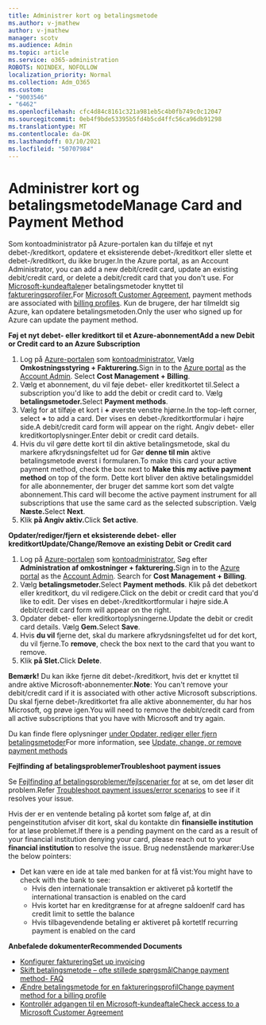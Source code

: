 ```yaml
---
title: Administrer kort og betalingsmetode
ms.author: v-jmathew
author: v-jmathew
manager: scotv
ms.audience: Admin
ms.topic: article
ms.service: o365-administration
ROBOTS: NOINDEX, NOFOLLOW
localization_priority: Normal
ms.collection: Adm_O365
ms.custom:
- "9003546"
- "6462"
ms.openlocfilehash: cfc4d84c8161c321a981eb5c4b0fb749c0c12047
ms.sourcegitcommit: 0eb4f9bde53395b5fd4b5cd4ffc56ca96db91298
ms.translationtype: MT
ms.contentlocale: da-DK
ms.lasthandoff: 03/10/2021
ms.locfileid: "50707984"
---
```

# <a name="manage-card-and-payment-method"></a><span data-ttu-id="9cffd-102">Administrer kort og betalingsmetode</span><span class="sxs-lookup"><span data-stu-id="9cffd-102">Manage Card and Payment Method</span></span>

<span data-ttu-id="9cffd-103">Som kontoadministrator på Azure-portalen kan du tilføje et nyt debet-/kreditkort, opdatere et eksisterende debet-/kreditkort eller slette et debet-/kreditkort, du ikke bruger.</span><span class="sxs-lookup"><span data-stu-id="9cffd-103">In the Azure portal, as an Account Administrator, you can add a new debit/credit card, update an existing debit/credit card, or delete a debit/credit card that you don't use.</span></span> <span data-ttu-id="9cffd-104">For [Microsoft-kundeaftalen](https://docs.microsoft.com/azure/billing/billing-how-to-change-credit-card?WT.mc_id=Portal-Microsoft_Azure_Support#check-access-to-a-microsoft-customer-agreement)er betalingsmetoder knyttet til [faktureringsprofiler.](https://docs.microsoft.com/azure/billing/billing-how-to-change-credit-card?WT.mc_id=Portal-Microsoft_Azure_Support#change-payment-method-for-a-billing-profile)</span><span class="sxs-lookup"><span data-stu-id="9cffd-104">For [Microsoft Customer Agreement](https://docs.microsoft.com/azure/billing/billing-how-to-change-credit-card?WT.mc_id=Portal-Microsoft_Azure_Support#check-access-to-a-microsoft-customer-agreement), payment methods are associated with [billing profiles](https://docs.microsoft.com/azure/billing/billing-how-to-change-credit-card?WT.mc_id=Portal-Microsoft_Azure_Support#change-payment-method-for-a-billing-profile).</span></span> <span data-ttu-id="9cffd-105">Kun de brugere, der har tilmeldt sig Azure, kan opdatere betalingsmetoden.</span><span class="sxs-lookup"><span data-stu-id="9cffd-105">Only the user who signed up for Azure can update the payment method.</span></span>

<span data-ttu-id="9cffd-106">**Føj et nyt debet- eller kreditkort til et Azure-abonnement**</span><span class="sxs-lookup"><span data-stu-id="9cffd-106">**Add a new Debit or Credit card to an Azure Subscription**</span></span>

1. <span data-ttu-id="9cffd-107">Log på [Azure-portalen](https://ms.portal.azure.com/) som [kontoadministrator.](https://docs.microsoft.com/azure/cost-management-billing/manage/billing-subscription-transfer?WT.mc_id=Portal-Microsoft_Azure_Support#whoisaa) Vælg **Omkostningsstyring + Fakturering.**</span><span class="sxs-lookup"><span data-stu-id="9cffd-107">Sign in to the [Azure portal](https://ms.portal.azure.com/) as the [Account Admin](https://docs.microsoft.com/azure/cost-management-billing/manage/billing-subscription-transfer?WT.mc_id=Portal-Microsoft_Azure_Support#whoisaa). Select **Cost Management + Billing**.</span></span>
2. <span data-ttu-id="9cffd-108">Vælg et abonnement, du vil føje debet- eller kreditkortet til.</span><span class="sxs-lookup"><span data-stu-id="9cffd-108">Select a subscription you'd like to add the debit or credit card to.</span></span> <span data-ttu-id="9cffd-109">Vælg **betalingsmetoder.**</span><span class="sxs-lookup"><span data-stu-id="9cffd-109">Select **Payment methods**.</span></span>
3. <span data-ttu-id="9cffd-110">Vælg for at tilføje et kort i **+** øverste venstre hjørne.</span><span class="sxs-lookup"><span data-stu-id="9cffd-110">In the top-left corner, select **+** to add a card.</span></span> <span data-ttu-id="9cffd-111">Der vises en debet-/kreditkortformular i højre side.</span><span class="sxs-lookup"><span data-stu-id="9cffd-111">A debit/credit card form will appear on the right.</span></span> <span data-ttu-id="9cffd-112">Angiv debet- eller kreditkortoplysninger.</span><span class="sxs-lookup"><span data-stu-id="9cffd-112">Enter debit or credit card details.</span></span>
4. <span data-ttu-id="9cffd-113">Hvis du vil gøre dette kort til din aktive betalingsmetode, skal du markere afkrydsningsfeltet ud for Gør **denne til min** aktive betalingsmetode øverst i formularen.</span><span class="sxs-lookup"><span data-stu-id="9cffd-113">To make this card your active payment method, check the box next to **Make this my active payment method** on top of the form.</span></span> <span data-ttu-id="9cffd-114">Dette kort bliver den aktive betalingsmiddel for alle abonnementer, der bruger det samme kort som det valgte abonnement.</span><span class="sxs-lookup"><span data-stu-id="9cffd-114">This card will become the active payment instrument for all subscriptions that use the same card as the selected subscription.</span></span> <span data-ttu-id="9cffd-115">Vælg **Næste.**</span><span class="sxs-lookup"><span data-stu-id="9cffd-115">Select **Next**.</span></span>
5. <span data-ttu-id="9cffd-116">Klik **på Angiv aktiv.**</span><span class="sxs-lookup"><span data-stu-id="9cffd-116">Click **Set active**.</span></span> 
 
<span data-ttu-id="9cffd-117">**Opdater/rediger/fjern et eksisterende debet- eller kreditkort**</span><span class="sxs-lookup"><span data-stu-id="9cffd-117">**Update/Change/Remove an existing Debit or Credit card**</span></span>

1.  <span data-ttu-id="9cffd-118">Log på [Azure-portalen](https://portal.azure.com/) som [kontoadministrator.](https://docs.microsoft.com/azure/billing/billing-subscription-transfer?WT.mc_id=Portal-Microsoft_Azure_Support#whoisaa) Søg efter **Administration af omkostninger + fakturering.**</span><span class="sxs-lookup"><span data-stu-id="9cffd-118">Sign in to the [Azure portal](https://portal.azure.com/) as the [Account Admin](https://docs.microsoft.com/azure/billing/billing-subscription-transfer?WT.mc_id=Portal-Microsoft_Azure_Support#whoisaa). Search for **Cost Management + Billing**.</span></span>
2.  <span data-ttu-id="9cffd-119">Vælg **betalingsmetoder.**</span><span class="sxs-lookup"><span data-stu-id="9cffd-119">Select **Payment methods**.</span></span> <span data-ttu-id="9cffd-120">Klik på det debetkort eller kreditkort, du vil redigere.</span><span class="sxs-lookup"><span data-stu-id="9cffd-120">Click on the debit or credit card that you'd like to edit.</span></span> <span data-ttu-id="9cffd-121">Der vises en debet-/kreditkortformular i højre side.</span><span class="sxs-lookup"><span data-stu-id="9cffd-121">A debit/credit card form will appear on the right.</span></span>
3.  <span data-ttu-id="9cffd-122">Opdater debet- eller kreditkortoplysningerne.</span><span class="sxs-lookup"><span data-stu-id="9cffd-122">Update the debit or credit card details.</span></span> <span data-ttu-id="9cffd-123">Vælg **Gem.**</span><span class="sxs-lookup"><span data-stu-id="9cffd-123">Select **Save**.</span></span>
4.  <span data-ttu-id="9cffd-124">Hvis **du vil** fjerne det, skal du markere afkrydsningsfeltet ud for det kort, du vil fjerne.</span><span class="sxs-lookup"><span data-stu-id="9cffd-124">To **remove**, check the box next to the card that you want to remove.</span></span>
5.  <span data-ttu-id="9cffd-125">Klik **på Slet.**</span><span class="sxs-lookup"><span data-stu-id="9cffd-125">Click **Delete**.</span></span>

<span data-ttu-id="9cffd-126">**Bemærk!** Du kan ikke fjerne dit debet-/kreditkort, hvis det er knyttet til andre aktive Microsoft-abonnementer.</span><span class="sxs-lookup"><span data-stu-id="9cffd-126">**Note**: You can't remove your debit/credit card if it is associated with other active Microsoft subscriptions.</span></span> <span data-ttu-id="9cffd-127">Du skal fjerne debet-/kreditkortet fra alle aktive abonnementer, du har hos Microsoft, og prøve igen.</span><span class="sxs-lookup"><span data-stu-id="9cffd-127">You will need to remove the debit/credit card from all active subscriptions that you have with Microsoft and try again.</span></span>

<span data-ttu-id="9cffd-128">Du kan finde flere oplysninger [under Opdater, rediger eller fjern betalingsmetoder](https://docs.microsoft.com/azure/billing/billing-how-to-change-credit-card?WT.mc_id=Portal-Microsoft_Azure_Support)</span><span class="sxs-lookup"><span data-stu-id="9cffd-128">For more information, see [Update, change, or remove payment methods](https://docs.microsoft.com/azure/billing/billing-how-to-change-credit-card?WT.mc_id=Portal-Microsoft_Azure_Support)</span></span>

<span data-ttu-id="9cffd-129">**Fejlfinding af betalingsproblemer**</span><span class="sxs-lookup"><span data-stu-id="9cffd-129">**Troubleshoot payment issues**</span></span>

<span data-ttu-id="9cffd-130">Se [Fejlfinding af betalingsproblemer/fejlscenarier for](https://docs.microsoft.com/azure/cost-management-billing/manage/billing-troubleshoot-azure-payment-issues) at se, om det løser dit problem.</span><span class="sxs-lookup"><span data-stu-id="9cffd-130">Refer [Troubleshoot payment issues/error scenarios](https://docs.microsoft.com/azure/cost-management-billing/manage/billing-troubleshoot-azure-payment-issues) to see if it resolves your issue.</span></span>

<span data-ttu-id="9cffd-131">Hvis der er en ventende betaling på kortet som følge af, at din pengeinstitution afviser dit kort, skal du kontakte din **finansielle institution** for at løse problemet.</span><span class="sxs-lookup"><span data-stu-id="9cffd-131">If there is a pending payment on the card as a result of your financial institution denying your card, please reach out to your **financial institution** to resolve the issue.</span></span> <span data-ttu-id="9cffd-132">Brug nedenstående markører:</span><span class="sxs-lookup"><span data-stu-id="9cffd-132">Use the below pointers:</span></span>

- <span data-ttu-id="9cffd-133">Det kan være en ide at tale med banken for at få vist:</span><span class="sxs-lookup"><span data-stu-id="9cffd-133">You might have to check with the bank to see:</span></span> 
    - <span data-ttu-id="9cffd-134">Hvis den internationale transaktion er aktiveret på kortet</span><span class="sxs-lookup"><span data-stu-id="9cffd-134">If the international transaction is enabled on the card</span></span>
    - <span data-ttu-id="9cffd-135">Hvis kortet har en kreditgrænse for at afregne saldoen</span><span class="sxs-lookup"><span data-stu-id="9cffd-135">If card has credit limit to settle the balance</span></span>
    - <span data-ttu-id="9cffd-136">Hvis tilbagevendende betaling er aktiveret på kortet</span><span class="sxs-lookup"><span data-stu-id="9cffd-136">If recurring payment is enabled on the card</span></span>

<span data-ttu-id="9cffd-137">**Anbefalede dokumenter**</span><span class="sxs-lookup"><span data-stu-id="9cffd-137">**Recommended Documents**</span></span>

- [<span data-ttu-id="9cffd-138">Konfigurer fakturering</span><span class="sxs-lookup"><span data-stu-id="9cffd-138">Set up invoicing</span></span>](https://docs.microsoft.com/azure/cost-management-billing/manage/pay-by-invoice)
- [<span data-ttu-id="9cffd-139">Skift betalingsmetode – ofte stillede spørgsmål</span><span class="sxs-lookup"><span data-stu-id="9cffd-139">Change payment method- FAQ</span></span>](https://docs.microsoft.com/azure/cost-management-billing/manage/change-credit-card?WT.mc_id=Portal-Microsoft_Azure_Support#frequently-asked-questions)
- [<span data-ttu-id="9cffd-140">Ændre betalingsmetode for en faktureringsprofil</span><span class="sxs-lookup"><span data-stu-id="9cffd-140">Change payment method for a billing profile</span></span>](https://docs.microsoft.com/azure/cost-management-billing/manage/change-credit-card?WT.mc_id=Portal-Microsoft_Azure_Support#change-payment-method-for-a-billing-profile)
- [<span data-ttu-id="9cffd-141">Kontrollér adgangen til en Microsoft-kundeaftale</span><span class="sxs-lookup"><span data-stu-id="9cffd-141">Check access to a Microsoft Customer Agreement</span></span>](https://docs.microsoft.com/azure/cost-management-billing/manage/change-credit-card?WT.mc_id=Portal-Microsoft_Azure_Support#check-access-to-a-microsoft-customer-agreement)
